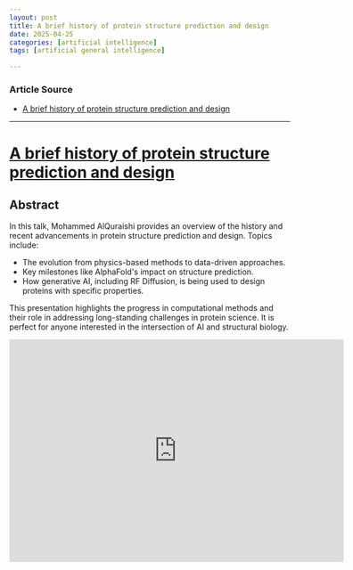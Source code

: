 ```yaml
---
layout: post
title: A brief history of protein structure prediction and design 
date: 2025-04-25
categories: [artificial intelligence]
tags: [artificial general intelligence]

---
```


### Article Source


* [A brief history of protein structure prediction and design](https://www.youtube.com/watch?v=Ahwn-KS8fd0)

---


# [A brief history of protein structure prediction and design](https://www.youtube.com/watch?v=Ahwn-KS8fd0)


## Abstract

In this talk, Mohammed AlQuraishi provides an overview of the history and recent advancements in protein structure prediction and design. Topics include:

* The evolution from physics-based methods to data-driven approaches.
* Key milestones like AlphaFold's impact on structure prediction.
* How generative AI, including RF Diffusion, is being used to design proteins with specific properties.

This presentation highlights the progress in computational methods and their role in addressing long-standing challenges in protein science. It is perfect for anyone interested in the intersection of AI and structural biology.

<iframe width="600" height="400" src="https://www.youtube.com/embed/Ahwn-KS8fd0?si=Y2IDsTsykKiSavcA" title="YouTube video player" frameborder="0" allow="accelerometer; autoplay; clipboard-write; encrypted-media; gyroscope; picture-in-picture; web-share" referrerpolicy="strict-origin-when-cross-origin" allowfullscreen></iframe>